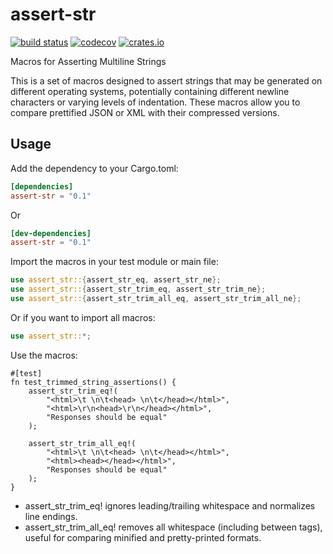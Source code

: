 # assert-str

[![build status](https://github.com/AnderEnder/assert-str/workflows/Build/badge.svg)](https://github.com/AnderEnder/assert-str/actions)
[![codecov](https://codecov.io/gh/AnderEnder/assert-str/branch/master/graph/badge.svg)](https://codecov.io/gh/AnderEnder/assert-str)
[![crates.io](https://img.shields.io/crates/v/assert-str.svg)](https://crates.io/crates/assert-str)

Macros for Asserting Multiline Strings

This is a set of macros designed to assert strings that may be generated on different operating systems, potentially containing different newline characters or varying levels of indentation. These macros allow you to compare prettified JSON or XML with their compressed versions.

## Usage

Add the dependency to your Cargo.toml:

```toml
[dependencies]
assert-str = "0.1"
```

Or

```toml
[dev-dependencies]
assert-str = "0.1"
```

Import the macros in your test module or main file:
```rust
use assert_str::{assert_str_eq, assert_str_ne};
use assert_str::{assert_str_trim_eq, assert_str_trim_ne};
use assert_str::{assert_str_trim_all_eq, assert_str_trim_all_ne};
```

Or if you want to import all macros:
```rust
use assert_str::*;
```

Use the macros:
```
#[test]
fn test_trimmed_string_assertions() {
    assert_str_trim_eq!(
        "<html>\t \n\t<head> \n\t</head></html>",
        "<html>\r\n<head>\r\n</head></html>",
        "Responses should be equal"
    );

    assert_str_trim_all_eq!(
        "<html>\t \n\t<head> \n\t</head></html>",
        "<html><head></head></html>",
        "Responses should be equal"
    );
}
```
* assert_str_trim_eq! ignores leading/trailing whitespace and normalizes line endings.
* assert_str_trim_all_eq! removes all whitespace (including between tags), useful for comparing minified and pretty-printed formats.
